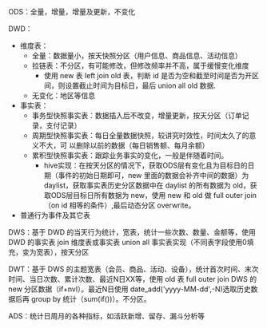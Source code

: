 ODS：全量，增量，增量及更新，不变化

DWD：
 + 维度表：
   + 全量：数据量小，按天快照分区（用户信息、商品信息、活动信息）
   + 拉链表：不分区，有可能修改，但修改频率并不高，属于缓慢变化维度
     + 使用 new 表 left join old 表，判断 id 是否为空和截至时间是否为开区间，则设置截止时间为目标日，最后 union all old 数据.
   + 无变化：地区等信息
 + 事实表：
   + 事务型快照事实表：数据插入后不改变，增量更新，按天分区（订单记录，支付记录）
   + 周期型快照事实表：每日全量数据快照，较讲究时效性，时间太久了的意义不大，可 以删除以前的数据（每日销售额、每月余额）
   + 累积型快照事实表：跟踪业务事实的变化，一般是伴随着时间。
     + hive实现：在按天分区的情况下，获取ODS层有变化且为目标日的日期（事件的初始日期即可，new 里面的数据会补齐中间的数据）为 daylist，获取事实表历史分区数据中在 daylist 的所有数据为 old，获取ODS层目标日所有数据为 new，使用 new 和 old 做 full outer join（on id 相等的条件）,最后动态分区 overwrite。
 + 普通行为事件及其它表
 
DWS：基于 DWD 的当天行为统计，宽表，统计一些次数、数量、金额等，使用 DWD 的事实表 join 维度表或事实表 union all 事实表实现（不同表字段使用0填充，变为宽表），按天分区

DWT：基于 DWS 的主题宽表（会员、商品、活动、设备），统计首次时间、末次时间、当日次数、累计次数、最近N日XX等，使用 old 表 full outer join DWS 的 new 分区数据（if+nvl）。最近N日使用 date_add('yyyy-MM-dd',-N)选取历史数据后再 group by 统计（sum(if())）。不分区。

ADS：统计日周月的各种指标，如活跃新增、留存、漏斗分析等